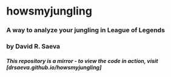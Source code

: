 # howsmyjungling
### A way to analyze your jungling in League of Legends
### by David R. Saeva

##### This repository is a mirror - to view the code in action, visit [drsaeva.github.io/howsmyjungling]
